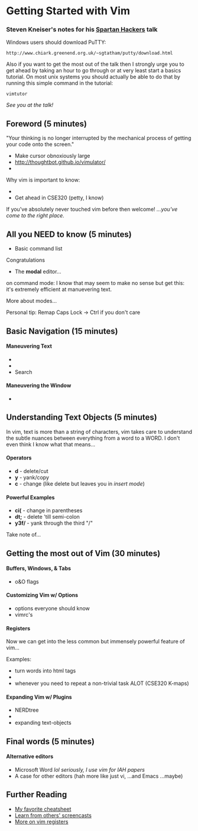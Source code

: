 # Getting Started with Vim

### Steven Kneiser's notes for his [Spartan Hackers](http://spartanhackers.com/) talk

Windows users should download PuTTY:

```
http://www.chiark.greenend.org.uk/~sgtatham/putty/download.html
```

Also if you want to get the most out of the talk then I strongly urge you to get ahead by taking an hour to go through or at very least start a basics tutorial. On most unix systems you should actually be able to do that by running this simple command in the tutorial:

```shell
vimtutor
```

*See you at the talk!*

## Foreword (5 minutes)

"Your thinking is no longer interrupted by the mechanical process of getting your code onto the screen."

- Make cursor obnoxiously large
- http://thoughtbot.github.io/vimulator/
- 

Why vim is important to know:

-  
- Get ahead in CSE320 (petty, I know) 

If you've absolutely never touched vim before then welcome!  *...you've come to the right place.*

## All you NEED to know (5 minutes)

- Basic command list

Congratulations

- The **modal** editor... 

on command mode:
I know that may seem to make no sense but get this:  it's extremely efficient at manuevering text.

More about modes...

Personal tip:  Remap Caps Lock -> Ctrl if you don't care

## Basic Navigation (15 minutes)

#### Maneuvering Text

-
-
- Search

#### Maneuvering the Window 

-

## Understanding Text Objects (5 minutes)

In vim, text is more than a string of characters, vim takes care to understand the subtle nuances between everything from a word to a WORD.  I don't even think I know what that means...

#### Operators

- **d** - delete/cut
- **y** - yank/copy
- **c** - change (like delete but leaves you in *insert mode*)

#### Powerful Examples

- **ci(** - change in parentheses
- **dt;** - delete 'till semi-colon
- **y3f/** - yank through the third "/" 

Take note of...

## Getting the most out of Vim (30 minutes)

#### Buffers, Windows, & Tabs

- o&O flags

#### Customizing Vim w/ Options

- options everyone should know
- vimrc's

#### Registers

Now we can get into the less common but immensely powerful feature of vim...

Examples:

- turn words into html tags
- 
- whenever you need to repeat a non-trivial task ALOT (CSE320 K-maps)

#### Expanding Vim w/ Plugins

- NERDtree
- 
- expanding text-objects

## Final words (5 minutes)

#### Alternative editors

- Microsoft Word *lol seriously, I use vim for IAH papers*
- A case for other editors (hah more like just vi,  ...and Emacs   ...maybe)

## Further Reading

- [My favorite cheatsheet](http://i.imgur.com/YLInLlY.png)
- [Learn from others' screencasts](http://vimcasts.org/)
- [More on vim registers](http://blog.sanctum.geek.nz/advanced-vim-registers/)

